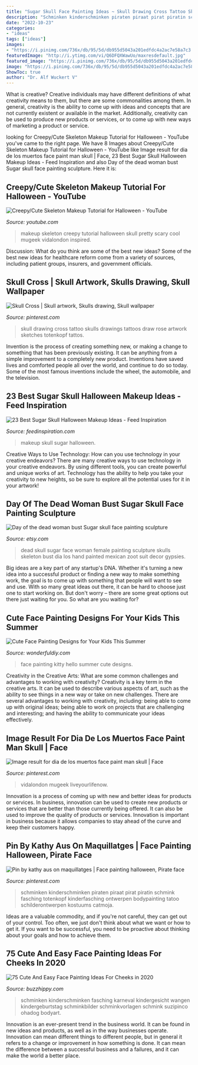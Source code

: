 ```yaml
---
title: "Sugar Skull Face Painting Ideas ~ Skull Drawing Cross Tattoo Skulls Drawings Tattoos Draw Rose Artwork Sketches Totenkopf Tattos"
description: "Schminken kinderschminken piraten piraat pirat piratin schmink fasching totenkopf kinderfasching ontwerpen bodypainting tatoo schilderontwerpen kostuums catmoja"
date: "2022-10-23"
categories:
- "ideas"
tags: ["ideas"]
images:
- "https://i.pinimg.com/736x/db/95/5d/db955d5043a201edfdc4a2ac7e58a7c3.jpg"
featuredImage: "http://i.ytimg.com/vi/Q6DFQXWawUo/maxresdefault.jpg"
featured_image: "https://i.pinimg.com/736x/db/95/5d/db955d5043a201edfdc4a2ac7e58a7c3.jpg"
image: "https://i.pinimg.com/736x/db/95/5d/db955d5043a201edfdc4a2ac7e58a7c3.jpg"
ShowToc: true
author: "Dr. Alf Wuckert V"
---
```



What is creative?
Creative individuals may have different definitions of what creativity means to them, but there are some commonalities among them. In general, creativity is the ability to come up with ideas and concepts that are not currently existent or available in the market. Additionally, creativity can be used to produce new products or services, or to come up with new ways of marketing a product or service.

	

		
looking for Creepy/Cute Skeleton Makeup Tutorial for Halloween - YouTube you've came to the right page. We have 8 Images about Creepy/Cute Skeleton Makeup Tutorial for Halloween - YouTube like Image result for dia de los muertos face paint man skull | Face, 23 Best Sugar Skull Halloween Makeup Ideas - Feed Inspiration and also Day of the dead woman bust Sugar skull face painting sculpture. Here it is:
		
    
## Creepy/Cute Skeleton Makeup Tutorial For Halloween - YouTube

<img loading=lazy src="http://i.ytimg.com/vi/Q6DFQXWawUo/maxresdefault.jpg" onerror="this.onerror=null;this.src='https://tse1.mm.bing.net/th?id=OIP.eO-z_ys1nfOBQSyggPQFgwHaE8&amp;pid=15.1';" alt="Creepy/Cute Skeleton Makeup Tutorial for Halloween - YouTube">

_Source: youtube.com_

>makeup skeleton creepy tutorial halloween skull pretty scary cool mugeek vidalondon inspired. 

	

Discussion: What do you think are some of the best new ideas?
Some of the best new ideas for healthcare reform come from a variety of sources, including patient groups, insurers, and government officials.

    
## Skull Cross | Skull Artwork, Skulls Drawing, Skull Wallpaper

<img loading=lazy src="https://i.pinimg.com/736x/b1/ac/31/b1ac31c6ccc6c8ab56640c84b15ae52a--tattos-skull.jpg" onerror="this.onerror=null;this.src='https://tse2.mm.bing.net/th?id=OIP.bj0yvY6xMYODqGPqj4uKiAHaJ9&amp;pid=15.1';" alt="Skull Cross | Skull artwork, Skulls drawing, Skull wallpaper">

_Source: pinterest.com_

>skull drawing cross tattoo skulls drawings tattoos draw rose artwork sketches totenkopf tattos. 

	

Invention is the process of creating something new, or making a change to something that has been previously existing. It can be anything from a simple improvement to a completely new product. Inventions have saved lives and comforted people all over the world, and continue to do so today. Some of the most famous inventions include the wheel, the automobile, and the television.

    
## 23 Best Sugar Skull Halloween Makeup Ideas - Feed Inspiration

<img loading=lazy src="http://feedinspiration.com/wp-content/uploads/2016/08/Beautiful-Sugar-Skull-Halloween-Makeup-Ideas.jpg" onerror="this.onerror=null;this.src='https://tse1.mm.bing.net/th?id=OIP.bWCH2qtRVOE4MOnsF0PoyAHaKN&amp;pid=15.1';" alt="23 Best Sugar Skull Halloween Makeup Ideas - Feed Inspiration">

_Source: feedinspiration.com_

>makeup skull sugar halloween. 

	

Creative Ways to Use Technology: How can you use technology in your creative endeavors?
There are many creative ways to use technology in your creative endeavors. By using different tools, you can create powerful and unique works of art. Technology has the ability to help you take your creativity to new heights, so be sure to explore all the potential uses for it in your artwork!

    
## Day Of The Dead Woman Bust Sugar Skull Face Painting Sculpture

<img loading=lazy src="https://img1.etsystatic.com/055/1/9836048/il_570xN.741044437_icqe.jpg" onerror="this.onerror=null;this.src='https://tse4.mm.bing.net/th?id=OIP.8wWYaTQ2F8qQpOJHqbQy8wHaJ4&amp;pid=15.1';" alt="Day of the dead woman bust Sugar skull face painting sculpture">

_Source: etsy.com_

>dead skull sugar face woman female painting sculpture skulls skeleton bust dia los hand painted mexican zoot suit decor gypsies. 

	

Big ideas are a key part of any startup's DNA. Whether it's turning a new idea into a successful product or finding a new way to make something work, the goal is to come up with something that people will want to see and use. With so many great ideas out there, it can be hard to choose just one to start working on. But don't worry – there are some great options out there just waiting for you. So what are you waiting for?

    
## Cute Face Painting Designs For Your Kids This Summer

<img loading=lazy src="https://cdn.wonderfuldiy.com/wp-content/uploads/2016/06/Hello-kitty.jpg" onerror="this.onerror=null;this.src='https://tse3.mm.bing.net/th?id=OIP.C4uh5N7fNgNEf0-s4OKTxAHaKg&amp;pid=15.1';" alt="Cute Face Painting Designs for Your Kids This Summer">

_Source: wonderfuldiy.com_

>face painting kitty hello summer cute designs. 

	

Creativity in the Creative Arts: What are some common challenges and advantages to working with creativity?
Creativity is a key term in the creative arts. It can be used to describe various aspects of art, such as the ability to see things in a new way or take on new challenges. There are several advantages to working with creativity, including: being able to come up with original ideas; being able to work on projects that are challenging and interesting; and having the ability to communicate your ideas effectively.

    
## Image Result For Dia De Los Muertos Face Paint Man Skull | Face

<img loading=lazy src="https://i.pinimg.com/736x/db/95/5d/db955d5043a201edfdc4a2ac7e58a7c3.jpg" onerror="this.onerror=null;this.src='https://tse1.mm.bing.net/th?id=OIP.e9Txi40AqR7fC6cMDtnXsQHaLI&amp;pid=15.1';" alt="Image result for dia de los muertos face paint man skull | Face">

_Source: pinterest.com_

>vidalondon mugeek liveyourlifenow. 

	

Innovation is a process of coming up with new and better ideas for products or services. In business, innovation can be used to create new products or services that are better than those currently being offered. It can also be used to improve the quality of products or services. Innovation is important in business because it allows companies to stay ahead of the curve and keep their customers happy.

    
## Pin By Kathy Aus On Maquillatges | Face Painting Halloween, Pirate Face

<img loading=lazy src="https://i.pinimg.com/736x/c3/a7/58/c3a75833ab8baf004842e09da47eed4d.jpg" onerror="this.onerror=null;this.src='https://tse3.mm.bing.net/th?id=OIP.cwyqpE-95V32M8a2I-V-GAHaLI&amp;pid=15.1';" alt="Pin by kathy aus on maquillatges | Face painting halloween, Pirate face">

_Source: pinterest.com_

>schminken kinderschminken piraten piraat pirat piratin schmink fasching totenkopf kinderfasching ontwerpen bodypainting tatoo schilderontwerpen kostuums catmoja. 

	

Ideas are a valuable commodity, and if you're not careful, they can get out of your control. Too often, we just don't think about what we want or how to get it. If you want to be successful, you need to be proactive about thinking about your goals and how to achieve them.

    
## 75 Cute And Easy Face Painting Ideas For Cheeks In 2020

<img loading=lazy src="https://buzzhippy.com/wp-content/uploads/2019/06/Cute-And-Easy-Face-Painting-Ideas-For-Cheeks-15.jpg" onerror="this.onerror=null;this.src='https://tse3.mm.bing.net/th?id=OIP.sQPSV0LR_Jjv2FP0EZHoQQHaLH&amp;pid=15.1';" alt="75 Cute And Easy Face Painting Ideas For Cheeks in 2020">

_Source: buzzhippy.com_

>schminken kinderschminken fasching karneval kindergesicht wangen kindergeburtstag schminkbilder schminkvorlagen schmink suzipinco ohadog bodyart. 

	

Innovation is an ever-present trend in the business world. It can be found in new ideas and products, as well as in the way businesses operate. Innovation can mean different things to different people, but in general it refers to a change or improvement in how something is done. It can mean the difference between a successful business and a failures, and it can make the world a better place.

